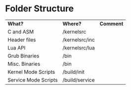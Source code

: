 # Folder Structure

<table>
  <tr>
    <td><b>What?</b></td>
    <td><b>Where?</b></td>
    <td><b>Comment</b></td>
  </tr>

  <tr>
    <td>C and ASM</td>
    <td>/kernelsrc</td>
    <td></td>
  </tr>

  <tr>
    <td>Header files</td>
    <td>/kernelsrc/inc</td>
    <td></td>
  </tr>

  <tr>
    <td>Lua API</td>
    <td>/kernelsrc/lua</td>
    <td></td>
  </tr>

  <tr>
    <td>Grub Binaries</td>
    <td>/bin</td>
    <td></td>
  </tr>
  
  <tr>
    <td>Misc. Binaries</td>
    <td>/bin</td>
    <td></td>
  </tr>

  <tr>
    <td>Kernel Mode Scripts</td>
    <td>/build/init</td>
    <td></td>
  </tr>

  <tr>
    <td>Service Mode Scripts</td>
    <td>/build/service</td>
    <td></td>
  </tr>
</table>

